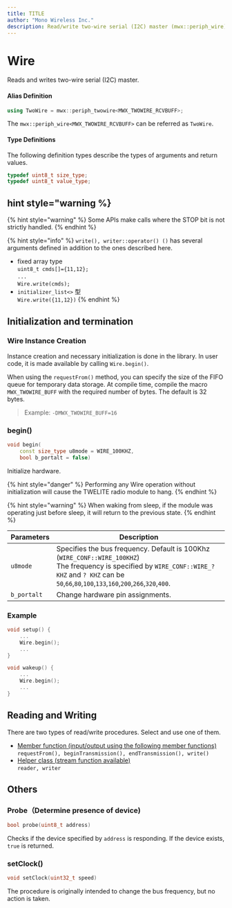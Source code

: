 ```yaml
---
title: TITLE
author: "Mono Wireless Inc."
description: Read/write two-wire serial (I2C) master (mwx::periph_wire)
---
```


# Wire

Reads and writes two-wire serial (I2C) master.



#### Alias Definition

```cpp
using TwoWire = mwx::periph_twowire<MWX_TWOWIRE_RCVBUFF>;
```

The `mwx::periph_wire<MWX_TWOWIRE_RCVBUFF>` can be referred as `TwoWire`.



#### Type Definitions

The following definition types describe the types of arguments and return values.

```cpp
typedef uint8_t size_type;
typedef uint8_t value_type;
```

## hint style="warning %}

{% hint style="warning" %}
Some APIs make calls where the STOP bit is not strictly handled.
{% endhint %}

{% hint style="info" %}
`write(), writer::operator() ()` has several arguments defined in addition to the ones described here.

* fixed array type \
  `uint8_t cmds[]={11,12};`\
  `...`\
  `Wire.write(cmds);`
* `initializer_list<>` 型\
  `Wire.write({11,12})`
{% endhint %}

## Initialization and termination

### Wire Instance Creation

Instance creation and necessary initialization is done in the library. In user code, it is made available by calling `Wire.begin()`.

When using the `requestFrom()` method, you can specify the size of the FIFO queue for temporary data storage. At compile time, compile the macro `MWX_TWOWIRE_BUFF` with the required number of bytes. The default is 32 bytes.

> Example: `-DMWX_TWOWIRE_BUFF=16`



### begin()

```cpp
void begin(
    const size_type u8mode = WIRE_100KHZ,
    bool b_portalt = false)
```

Initialize hardware.

{% hint style="danger" %}
Performing any Wire operation without initialization will cause the TWELITE radio module to hang.
{% endhint %}

{% hint style="warning" %}
When waking from sleep, if the module was operating just before sleep, it will return to the previous state.
{% endhint %}



| Parameters | Description                                                                                                                                                                                                                                                                                                              |
| ----------- | --------------------------------------------------------------------------------------------------------------------------------------------------------------------------------------------------------------------------------------------------------------------------------------------------------------- |
| `u8mode`    | Specifies the bus frequency. Default is 100Khz (`WIRE_CONF::WIRE_100KHZ`)<br>The frequency is specified by `WIRE_CONF::WIRE_? KHZ` and `? KHZ` can be `50`,`66`,`80`,`100`,`133`,`160`,`200`,`266`,`320`,`400`. |
| `b_portalt` | Change hardware pin assignments.                                                                                                                                                                                                                                                                                             |

### Example

```cpp
void setup() {
    ...
    Wire.begin();
    ...
}

void wakeup() {
    ...
    Wire.begin();
    ...
}
```





## Reading and Writing

There are two types of read/write procedures. Select and use one of them.

* [Member function (input/output using the following member functions)](wire-member.md)\
  `requestFrom(), beginTransmission(), endTransmission(), write()`
* [Helper class (stream function available)](wire-helperclass.md)\
  `reader, writer`

####

## Others

### Probe（Determine presence of device)

```cpp
bool probe(uint8_t address)
```

Checks if the device specified by `address` is responding. If the device exists, `true` is returned.



### setClock()

```cpp
void setClock(uint32_t speed)
```

The procedure is originally intended to change the bus frequency, but no action is taken.
